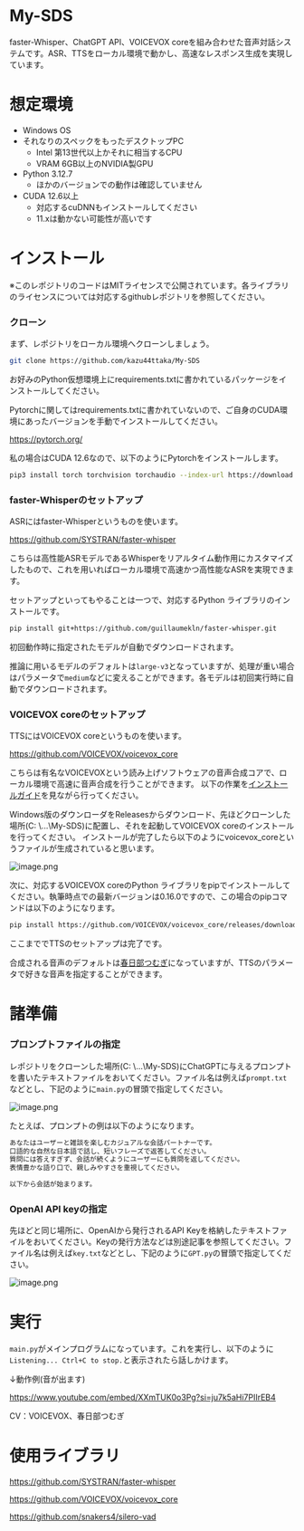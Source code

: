 # My-SDS
faster-Whisper、ChatGPT API、VOICEVOX coreを組み合わせた音声対話システムです。ASR、TTSをローカル環境で動かし、高速なレスポンス生成を実現しています。
 
# 想定環境
- Windows OS
- それなりのスペックをもったデスクトップPC
  + Intel 第13世代以上かそれに相当するCPU
  + VRAM 6GB以上のNVIDIA製GPU
- Python 3.12.7
  + ほかのバージョンでの動作は確認していません
- CUDA 12.6以上
  + 対応するcuDNNもインストールしてください
  + 11.xは動かない可能性が高いです

# インストール
※このレポジトリのコードはMITライセンスで公開されています。各ライブラリのライセンスについては対応するgithubレポジトリを参照してください。
### クローン
まず、レポジトリをローカル環境へクローンしましょう。

```bash
git clone https://github.com/kazu44ttaka/My-SDS
```

お好みのPython仮想環境上にrequirements.txtに書かれているパッケージをインストールしてください。

Pytorchに関してはrequirements.txtに書かれていないので、ご自身のCUDA環境にあったバージョンを手動でインストールしてください。

https://pytorch.org/

私の場合はCUDA 12.6なので、以下のようにPytorchをインストールします。

```bash
pip3 install torch torchvision torchaudio --index-url https://download.pytorch.org/whl/cu126
```

### faster-Whisperのセットアップ
ASRにはfaster-Whisperというものを使います。

https://github.com/SYSTRAN/faster-whisper

こちらは高性能ASRモデルであるWhisperをリアルタイム動作用にカスタマイズしたもので、これを用いればローカル環境で高速かつ高性能なASRを実現できます。

セットアップといってもやることは一つで、対応するPython ライブラリのインストールです。

```bash
pip install git+https://github.com/guillaumekln/faster-whisper.git
```

初回動作時に指定されたモデルが自動でダウンロードされます。

推論に用いるモデルのデフォルトは`large-v3`となっていますが、処理が重い場合はパラメータで`medium`などに変えることができます。各モデルは初回実行時に自動でダウンロードされます。

### VOICEVOX coreのセットアップ
TTSにはVOICEVOX coreというものを使います。

https://github.com/VOICEVOX/voicevox_core

こちらは有名なVOICEVOXという読み上げソフトウェアの音声合成コアで、ローカル環境で高速に音声合成を行うことができます。
以下の作業を[インストールガイド](https://github.com/VOICEVOX/voicevox_core/blob/main/docs/guide/user/usage.md)を見ながら行ってください。

Windows版のダウンローダをReleasesからダウンロード、先ほどクローンした場所(C: \\...\My-SDS)に配置し、それを起動してVOICEVOX coreのインストールを行ってください。
インストールが完了したら以下のようにvoicevox_coreというファイルが生成されていると思います。

![image.png](https://qiita-image-store.s3.ap-northeast-1.amazonaws.com/0/2524638/b29ea33e-4dde-49e3-827d-902c8d419b28.png)

次に、対応するVOICEVOX coreのPython ライブラリをpipでインストールしてください。執筆時点での最新バージョンは0.16.0ですので、この場合のpipコマンドは以下のようになります。

```bash
pip install https://github.com/VOICEVOX/voicevox_core/releases/download/0.16.0/voicevox_core-0.16.0-cp310-abi3-win_amd64.whl
```

ここまででTTSのセットアップは完了です。

合成される音声のデフォルトは[春日部つむぎ](https://tsumugi-official.studio.site/)になっていますが、TTSのパラメータで好きな音声を指定することができます。

# 諸準備
### プロンプトファイルの指定
レポジトリをクローンした場所(C: \\...\My-SDS)にChatGPTに与えるプロンプトを書いたテキストファイルをおいてください。ファイル名は例えば`prompt.txt`などとし、下記のように`main.py`の冒頭で指定してください。

![image.png](https://qiita-image-store.s3.ap-northeast-1.amazonaws.com/0/2524638/133b5b9d-a2a0-4329-a5d9-204ac13dcd0a.png)

たとえば、プロンプトの例は以下のようになります。
```prompt.txt
あなたはユーザーと雑談を楽しむカジュアルな会話パートナーです。
口語的な自然な日本語で話し、短いフレーズで返答してください。
質問には答えすぎず、会話が続くようにユーザーにも質問を返してください。
表情豊かな語り口で、親しみやすさを重視してください。

以下から会話が始まります。
```
### OpenAI API keyの指定
先ほどと同じ場所に、OpenAIから発行されるAPI Keyを格納したテキストファイルをおいてください。Keyの発行方法などは別途記事を参照してください。ファイル名は例えば`key.txt`などとし、下記のように`GPT.py`の冒頭で指定してください。

![image.png](https://qiita-image-store.s3.ap-northeast-1.amazonaws.com/0/2524638/c111cf6b-772e-4dd0-b651-95759c117eae.png)

# 実行
`main.py`がメインプログラムになっています。これを実行し、以下のように`Listening... Ctrl+C to stop.`と表示されたら話しかけます。

↓動作例(音が出ます)

https://www.youtube.com/embed/XXmTUK0o3Pg?si=ju7k5aHi7PIIrEB4

CV：VOICEVOX、春日部つむぎ

# 使用ライブラリ
https://github.com/SYSTRAN/faster-whisper

https://github.com/VOICEVOX/voicevox_core

https://github.com/snakers4/silero-vad
